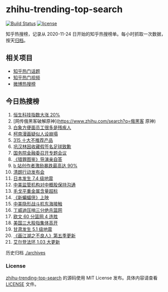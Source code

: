 # zhihu-trending-top-search

[![Build Status](https://github.com/justjavac/zhihu-trending-top-search/workflows/ci/badge.svg?branch=main)](https://github.com/justjavac/zhihu-trending-top-search/actions)
[![license](https://img.shields.io/github/license/justjavac/zhihu-trending-top-search)](https://github.com/justjavac/zhihu-trending-top-search/blob/main/LICENSE)

知乎热搜榜，记录从 2020-11-24 日开始的知乎热搜榜单。每小时抓取一次数据，按天[归档](./archives)。

## 相关项目

- [知乎热门话题](https://github.com/justjavac/zhihu-trending-hot-questions)
- [知乎热门视频](https://github.com/justjavac/zhihu-trending-hot-video)
- [微博热搜榜](https://github.com/justjavac/weibo-trending-hot-search)

## 今日热搜榜

<!-- BEGIN -->
<!-- 最后更新时间 Fri Mar 18 2022 12:12:32 GMT+0800 (China Standard Time) -->

1. [恒生科技指数大涨 20%](https://www.zhihu.com/search?q=恒生科技指数)
1. [网传俄黑客破解原神](https://www.zhihu.com/search?q=俄黑客 原神)
1. [白象方便面员工很多是残疾人](https://www.zhihu.com/search?q=白象)
1. [柯南漫画疑似人设崩塌](https://www.zhihu.com/search?q=柯南)
1. [315 十大不推荐产品](https://www.zhihu.com/search?q=十大不推荐产品)
1. [巩汉林因收藏假签名足球致歉](https://www.zhihu.com/search?q=巩汉林)
1. [国务院金融委召开专题会议](https://www.zhihu.com/search?q=国务院金融委)
1. [《猎罪图鉴》导演亲自答](https://www.zhihu.com/search?q=猎罪图鉴)
1. [b 站创作者激励暴跌最高达 90%](https://www.zhihu.com/search?q=哔哩哔哩)
1. [清朗行动发布会](https://www.zhihu.com/search?q=清朗行动)
1. [日本发生 7.4 级地震](https://www.zhihu.com/search?q=日本地震)
1. [中美监管机构对中概股保持沟通](https://www.zhihu.com/search?q=中美监管机构)
1. [毛戈平重金属含量超标](https://www.zhihu.com/search?q=毛戈平)
1. [《新蝙蝠侠》上映](https://www.zhihu.com/search?q=新蝙蝠侠)
1. [中美隐形战斗机东海接触](https://www.zhihu.com/search?q=中美隐形战斗机)
1. [丁威迪压哨三分绝杀篮网](https://www.zhihu.com/search?q=篮网)
1. [欧文 60 分篮网 4 连胜](https://www.zhihu.com/search?q=篮网)
1. [美国三大股指集体高开](https://www.zhihu.com/search?q=美股大涨)
1. [甘肃发生 5.1 级地震](https://www.zhihu.com/search?q=甘肃地震)
1. [《画江湖之不良人》第五季更新](https://www.zhihu.com/search?q=画江湖之不良人)
1. [艾尔登法环 1.03 大更新](https://www.zhihu.com/search?q=艾尔登法环更新)

<!-- END -->

历史归档 [./archives](./archives)

### License

[zhihu-trending-top-search](https://github.com/justjavac/zhihu-trending-top-search)
的源码使用 MIT License 发布。具体内容请查看 [LICENSE](./LICENSE) 文件。
